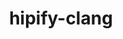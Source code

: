 ---
title: "hipify-clang"
layout: cache
categories: [package, develop]
meta: {"compilers": ["gcc@11.4.0", "gcc@13.2.0"], "num_specs": 88, "num_specs_by_stack": {"e4s": 49, "hep": 17, "ml-linux-x86_64-rocm": 22, "root": 88}, "oss": ["ubuntu22.04", "ubuntu24.04"], "platforms": ["linux"], "stacks": ["e4s", "hep", "ml-linux-x86_64-rocm", "root"], "targets": ["x86_64_v3"], "versions": ["5.7.1", "6.1.2", "6.3.3", "6.4.0"]}
spec_details: [{"compiler": "gcc@11.4.0", "hash": "22wncf5c23kqcxaevjte6qbm6ymv2ycq", "os": "ubuntu22.04", "platform": "linux", "size": "-", "stacks": ["e4s", "root"], "target": "x86_64_v3", "variants": ["~asan", "build_system=cmake", "build_type=Release", "generator=make", "~ipo", "patches:=16e0e2b"], "versions": ["6.3.3"]}, {"compiler": "gcc@11.4.0", "hash": "2aas2xv2mypddggpzpo6pz67kxmmbnaq", "os": "ubuntu22.04", "platform": "linux", "size": "-", "stacks": ["e4s", "root"], "target": "x86_64_v3", "variants": ["~asan", "build_system=cmake", "build_type=Release", "generator=make", "~ipo", "patches:=16e0e2b"], "versions": ["6.3.3"]}, {"compiler": "gcc@13.2.0", "hash": "2b6tmk2uipnga7wf27kkbstyvs2cl3w3", "os": "ubuntu24.04", "platform": "linux", "size": "-", "stacks": ["ml-linux-x86_64-rocm", "root"], "target": "x86_64_v3", "variants": ["~asan", "build_system=cmake", "build_type=Release", "generator=make", "~ipo", "patches:=3ad49b7"], "versions": ["6.1.2"]}, {"compiler": "gcc@13.2.0", "hash": "2cnyj7glckes2wq3iuwxzchbq4y2uwmw", "os": "ubuntu24.04", "platform": "linux", "size": "-", "stacks": ["ml-linux-x86_64-rocm", "root"], "target": "x86_64_v3", "variants": ["~asan", "build_system=cmake", "build_type=Release", "generator=make", "~ipo", "patches:=16e0e2b"], "versions": ["6.3.3"]}, {"compiler": "gcc@13.2.0", "hash": "2jjznmippmdjvvyht5fp3tuuzq3y6k4f", "os": "ubuntu24.04", "platform": "linux", "size": "-", "stacks": ["ml-linux-x86_64-rocm", "root"], "target": "x86_64_v3", "variants": ["~asan", "build_system=cmake", "build_type=Release", "generator=make", "~ipo", "patches:=3ad49b7"], "versions": ["6.1.2"]}, {"compiler": "gcc@11.4.0", "hash": "3hlmn62gnhkl363xr4l7ebaii45246ne", "os": "ubuntu22.04", "platform": "linux", "size": "-", "stacks": ["e4s", "root"], "target": "x86_64_v3", "variants": ["~asan", "build_system=cmake", "build_type=Release", "generator=make", "~ipo", "patches:=16e0e2b"], "versions": ["6.3.3"]}, {"compiler": "gcc@13.2.0", "hash": "3ka77hmejqq3ztn3mfjkif6needz36ej", "os": "ubuntu24.04", "platform": "linux", "size": "-", "stacks": ["ml-linux-x86_64-rocm", "root"], "target": "x86_64_v3", "variants": ["~asan", "build_system=cmake", "build_type=Release", "generator=make", "~ipo", "patches:=16e0e2b"], "versions": ["6.4.0"]}, {"compiler": "gcc@11.4.0", "hash": "3ybylkberlxo3mgcqnviws2jziolsmhk", "os": "ubuntu22.04", "platform": "linux", "size": "-", "stacks": ["e4s", "root"], "target": "x86_64_v3", "variants": ["~asan", "build_system=cmake", "build_type=Release", "generator=make", "~ipo", "patches:=16e0e2b"], "versions": ["6.3.3"]}, {"compiler": "gcc@11.4.0", "hash": "3zljuv3ytyb2s22szx7fowz5lo3zcy2a", "os": "ubuntu22.04", "platform": "linux", "size": "-", "stacks": ["e4s", "root"], "target": "x86_64_v3", "variants": ["~asan", "build_system=cmake", "build_type=Release", "generator=make", "~ipo", "patches:=16e0e2b"], "versions": ["6.3.3"]}, {"compiler": "gcc@11.4.0", "hash": "42v7nt4hyr3tshsftqs6thibzayulymo", "os": "ubuntu22.04", "platform": "linux", "size": "-", "stacks": ["e4s", "root"], "target": "x86_64_v3", "variants": ["~asan", "build_system=cmake", "build_type=Release", "generator=make", "~ipo", "patches:=16e0e2b"], "versions": ["6.3.3"]}, {"compiler": "gcc@11.4.0", "hash": "4ixgf6le2ct7r5es5tkkdidkbvucsakb", "os": "ubuntu22.04", "platform": "linux", "size": "-", "stacks": ["e4s", "root"], "target": "x86_64_v3", "variants": ["~asan", "build_system=cmake", "build_type=Release", "generator=make", "~ipo", "patches:=16e0e2b"], "versions": ["6.4.0"]}, {"compiler": "gcc@11.4.0", "hash": "4l5xk5if3t75l7mzsymgi5gfmlcm5s6z", "os": "ubuntu22.04", "platform": "linux", "size": "-", "stacks": ["e4s", "root"], "target": "x86_64_v3", "variants": ["~asan", "build_system=cmake", "build_type=Release", "generator=make", "~ipo", "patches:=16e0e2b"], "versions": ["6.3.3"]}, {"compiler": "gcc@11.4.0", "hash": "4xtifqtagd3vrhp3od35krx5kgwmjaoc", "os": "ubuntu22.04", "platform": "linux", "size": "-", "stacks": ["hep", "root"], "target": "x86_64_v3", "variants": ["~asan", "build_system=cmake", "build_type=Release", "generator=make", "~ipo", "patches:=54b8b39"], "versions": ["5.7.1"]}, {"compiler": "gcc@11.4.0", "hash": "5ego6oqmnwasihhywf44jv7uie6a45rj", "os": "ubuntu22.04", "platform": "linux", "size": "-", "stacks": ["hep", "root"], "target": "x86_64_v3", "variants": ["~asan", "build_system=cmake", "build_type=Release", "generator=make", "~ipo", "patches:=54b8b39"], "versions": ["5.7.1"]}, {"compiler": "gcc@13.2.0", "hash": "5iw2eh2m7xscqzgf55dwjcwaj673xgdf", "os": "ubuntu24.04", "platform": "linux", "size": "-", "stacks": ["ml-linux-x86_64-rocm", "root"], "target": "x86_64_v3", "variants": ["~asan", "build_system=cmake", "build_type=Release", "generator=make", "~ipo", "patches:=16e0e2b"], "versions": ["6.4.0"]}, {"compiler": "gcc@13.2.0", "hash": "5rozpew7ixvlw5wv4wa45r6yu26vppcf", "os": "ubuntu24.04", "platform": "linux", "size": "-", "stacks": ["ml-linux-x86_64-rocm", "root"], "target": "x86_64_v3", "variants": ["~asan", "build_system=cmake", "build_type=Release", "generator=make", "~ipo", "patches:=3ad49b7"], "versions": ["6.1.2"]}, {"compiler": "gcc@11.4.0", "hash": "5xhptfnep3n6ras7ogqwhww2qpuhppnv", "os": "ubuntu22.04", "platform": "linux", "size": "-", "stacks": ["e4s", "root"], "target": "x86_64_v3", "variants": ["~asan", "build_system=cmake", "build_type=Release", "generator=make", "~ipo", "patches:=16e0e2b"], "versions": ["6.3.3"]}, {"compiler": "gcc@11.4.0", "hash": "6pqhoyqvfmd3ipmxhc4hk44ymdpcdl7l", "os": "ubuntu22.04", "platform": "linux", "size": "-", "stacks": ["e4s", "root"], "target": "x86_64_v3", "variants": ["~asan", "build_system=cmake", "build_type=Release", "generator=make", "~ipo", "patches:=16e0e2b"], "versions": ["6.3.3"]}, {"compiler": "gcc@11.4.0", "hash": "6re5wqcyaqicjj4zrbaepjflsg22vs2y", "os": "ubuntu22.04", "platform": "linux", "size": "-", "stacks": ["hep", "root"], "target": "x86_64_v3", "variants": ["~asan", "build_system=cmake", "build_type=Release", "generator=make", "~ipo", "patches:=54b8b39"], "versions": ["5.7.1"]}, {"compiler": "gcc@13.2.0", "hash": "6xs3klih7fxuzbavhfty37tn6uyukmsw", "os": "ubuntu24.04", "platform": "linux", "size": "-", "stacks": ["ml-linux-x86_64-rocm", "root"], "target": "x86_64_v3", "variants": ["~asan", "build_system=cmake", "build_type=Release", "generator=make", "~ipo", "patches:=3ad49b7"], "versions": ["6.1.2"]}, {"compiler": "gcc@11.4.0", "hash": "772t7h3liuvuyjanaw75zawdsb7jadv3", "os": "ubuntu22.04", "platform": "linux", "size": "-", "stacks": ["e4s", "root"], "target": "x86_64_v3", "variants": ["~asan", "build_system=cmake", "build_type=Release", "generator=make", "~ipo", "patches:=16e0e2b"], "versions": ["6.3.3"]}, {"compiler": "gcc@11.4.0", "hash": "7vqr4jjli5pvm3zomd3axx6nraaxa7nl", "os": "ubuntu22.04", "platform": "linux", "size": "-", "stacks": ["hep", "root"], "target": "x86_64_v3", "variants": ["~asan", "build_system=cmake", "build_type=Release", "generator=make", "~ipo", "patches:=54b8b39"], "versions": ["5.7.1"]}, {"compiler": "gcc@11.4.0", "hash": "aei4reordh2krthv3smkptbybcchzt2g", "os": "ubuntu22.04", "platform": "linux", "size": "-", "stacks": ["e4s", "root"], "target": "x86_64_v3", "variants": ["~asan", "build_system=cmake", "build_type=Release", "generator=make", "~ipo", "patches:=16e0e2b"], "versions": ["6.3.3"]}, {"compiler": "gcc@13.2.0", "hash": "alb4aurkg6nvaqfvyguhhlgrfwx7z6es", "os": "ubuntu24.04", "platform": "linux", "size": "-", "stacks": ["ml-linux-x86_64-rocm", "root"], "target": "x86_64_v3", "variants": ["~asan", "build_system=cmake", "build_type=Release", "generator=make", "~ipo", "patches:=3ad49b7"], "versions": ["6.1.2"]}, {"compiler": "gcc@11.4.0", "hash": "aqifkx7fneb46ncou2l6wsbkyxtd6hye", "os": "ubuntu22.04", "platform": "linux", "size": "-", "stacks": ["e4s", "root"], "target": "x86_64_v3", "variants": ["~asan", "build_system=cmake", "build_type=Release", "generator=make", "~ipo", "patches:=16e0e2b"], "versions": ["6.4.0"]}, {"compiler": "gcc@13.2.0", "hash": "ave6mkpwj5oc6t43radlyskqbk4eksef", "os": "ubuntu24.04", "platform": "linux", "size": "-", "stacks": ["ml-linux-x86_64-rocm", "root"], "target": "x86_64_v3", "variants": ["~asan", "build_system=cmake", "build_type=Release", "generator=make", "~ipo", "patches:=16e0e2b"], "versions": ["6.3.3"]}, {"compiler": "gcc@13.2.0", "hash": "avtgaooszupu57c5ky7lho42p7irdf3i", "os": "ubuntu24.04", "platform": "linux", "size": "-", "stacks": ["ml-linux-x86_64-rocm", "root"], "target": "x86_64_v3", "variants": ["~asan", "build_system=cmake", "build_type=Release", "generator=make", "~ipo", "patches:=16e0e2b"], "versions": ["6.3.3"]}, {"compiler": "gcc@11.4.0", "hash": "c7hsrtnaxsj3tcp3nfp2qxdcdlckunuv", "os": "ubuntu22.04", "platform": "linux", "size": "-", "stacks": ["e4s", "root"], "target": "x86_64_v3", "variants": ["~asan", "build_system=cmake", "build_type=Release", "generator=make", "~ipo", "patches:=16e0e2b"], "versions": ["6.3.3"]}, {"compiler": "gcc@11.4.0", "hash": "cc6x5i7olrfgx3tm54zenbzoqvembldv", "os": "ubuntu22.04", "platform": "linux", "size": "-", "stacks": ["e4s", "root"], "target": "x86_64_v3", "variants": ["~asan", "build_system=cmake", "build_type=Release", "generator=make", "~ipo", "patches:=16e0e2b"], "versions": ["6.3.3"]}, {"compiler": "gcc@11.4.0", "hash": "d6gqcqgowtzzyihnpjfhxqmcwmybvdxf", "os": "ubuntu22.04", "platform": "linux", "size": "-", "stacks": ["hep", "root"], "target": "x86_64_v3", "variants": ["~asan", "build_system=cmake", "build_type=Release", "generator=make", "~ipo", "patches:=54b8b39"], "versions": ["5.7.1"]}, {"compiler": "gcc@11.4.0", "hash": "d7ueojbe4yzngqpggrxgsnqbssaz4jgz", "os": "ubuntu22.04", "platform": "linux", "size": "-", "stacks": ["e4s", "root"], "target": "x86_64_v3", "variants": ["~asan", "build_system=cmake", "build_type=Release", "generator=make", "~ipo", "patches:=16e0e2b"], "versions": ["6.3.3"]}, {"compiler": "gcc@11.4.0", "hash": "dslxt2hz2vrh4yc7lfkzo34twkqm7lri", "os": "ubuntu22.04", "platform": "linux", "size": "-", "stacks": ["e4s", "root"], "target": "x86_64_v3", "variants": ["~asan", "build_system=cmake", "build_type=Release", "generator=make", "~ipo", "patches:=16e0e2b"], "versions": ["6.4.0"]}, {"compiler": "gcc@11.4.0", "hash": "dz3cdzqewqcwjhbjqoku2gdm3yrduiuq", "os": "ubuntu22.04", "platform": "linux", "size": "-", "stacks": ["e4s", "root"], "target": "x86_64_v3", "variants": ["~asan", "build_system=cmake", "build_type=Release", "generator=make", "~ipo", "patches:=16e0e2b"], "versions": ["6.4.0"]}, {"compiler": "gcc@11.4.0", "hash": "esxbc54hk6r7dkr2mlx4yd2yxw4nsziz", "os": "ubuntu22.04", "platform": "linux", "size": "-", "stacks": ["e4s", "root"], "target": "x86_64_v3", "variants": ["~asan", "build_system=cmake", "build_type=Release", "generator=make", "~ipo", "patches:=16e0e2b"], "versions": ["6.4.0"]}, {"compiler": "gcc@11.4.0", "hash": "fkryawtp3r3oog3vojpsfvv6mfizcmne", "os": "ubuntu22.04", "platform": "linux", "size": "-", "stacks": ["e4s", "root"], "target": "x86_64_v3", "variants": ["~asan", "build_system=cmake", "build_type=Release", "generator=make", "~ipo", "patches:=16e0e2b"], "versions": ["6.3.3"]}, {"compiler": "gcc@11.4.0", "hash": "flithhc5uv2ycbrmyulbvtghsgxajex5", "os": "ubuntu22.04", "platform": "linux", "size": "-", "stacks": ["e4s", "root"], "target": "x86_64_v3", "variants": ["~asan", "build_system=cmake", "build_type=Release", "generator=make", "~ipo", "patches:=16e0e2b"], "versions": ["6.3.3"]}, {"compiler": "gcc@11.4.0", "hash": "fmitqjieqgma3mw5aklgg4euakqfrejo", "os": "ubuntu22.04", "platform": "linux", "size": "-", "stacks": ["e4s", "root"], "target": "x86_64_v3", "variants": ["~asan", "build_system=cmake", "build_type=Release", "generator=make", "~ipo", "patches:=16e0e2b"], "versions": ["6.3.3"]}, {"compiler": "gcc@11.4.0", "hash": "focljhybqoobehvqohbnnbnyz426thut", "os": "ubuntu22.04", "platform": "linux", "size": "-", "stacks": ["hep", "root"], "target": "x86_64_v3", "variants": ["~asan", "build_system=cmake", "build_type=Release", "generator=make", "~ipo", "patches:=54b8b39"], "versions": ["5.7.1"]}, {"compiler": "gcc@13.2.0", "hash": "g7n5sfcwchr22kxf6tpmou7r4gzl37b5", "os": "ubuntu24.04", "platform": "linux", "size": "-", "stacks": ["ml-linux-x86_64-rocm", "root"], "target": "x86_64_v3", "variants": ["~asan", "build_system=cmake", "build_type=Release", "generator=make", "~ipo", "patches:=16e0e2b"], "versions": ["6.3.3"]}, {"compiler": "gcc@13.2.0", "hash": "h5ofr3ifoygln2wjquzr2ystcyzuzpmj", "os": "ubuntu24.04", "platform": "linux", "size": "-", "stacks": ["ml-linux-x86_64-rocm", "root"], "target": "x86_64_v3", "variants": ["~asan", "build_system=cmake", "build_type=Release", "generator=make", "~ipo", "patches:=16e0e2b"], "versions": ["6.3.3"]}, {"compiler": "gcc@11.4.0", "hash": "hcidh7oujbzpq7k4wzgy5tkma3bqozw2", "os": "ubuntu22.04", "platform": "linux", "size": "-", "stacks": ["e4s", "root"], "target": "x86_64_v3", "variants": ["~asan", "build_system=cmake", "build_type=Release", "generator=make", "~ipo", "patches:=16e0e2b"], "versions": ["6.3.3"]}, {"compiler": "gcc@11.4.0", "hash": "hfst5m5lt6mhvg6pm7eezwzznyk3eujg", "os": "ubuntu22.04", "platform": "linux", "size": "-", "stacks": ["e4s", "root"], "target": "x86_64_v3", "variants": ["~asan", "build_system=cmake", "build_type=Release", "generator=make", "~ipo", "patches:=16e0e2b"], "versions": ["6.4.0"]}, {"compiler": "gcc@13.2.0", "hash": "hpeaxibqgrrixbmjc4lahawfsqcbrxbt", "os": "ubuntu24.04", "platform": "linux", "size": "-", "stacks": ["ml-linux-x86_64-rocm", "root"], "target": "x86_64_v3", "variants": ["~asan", "build_system=cmake", "build_type=Release", "generator=make", "~ipo", "patches:=16e0e2b"], "versions": ["6.3.3"]}, {"compiler": "gcc@11.4.0", "hash": "huh7kfqm7tkh3jbmsyhfxm2wam6v6ztk", "os": "ubuntu22.04", "platform": "linux", "size": "-", "stacks": ["hep", "root"], "target": "x86_64_v3", "variants": ["~asan", "build_system=cmake", "build_type=Release", "generator=make", "~ipo", "patches:=54b8b39"], "versions": ["5.7.1"]}, {"compiler": "gcc@11.4.0", "hash": "idksiidiakkst6dai4edymrnwhg3urln", "os": "ubuntu22.04", "platform": "linux", "size": "-", "stacks": ["e4s", "root"], "target": "x86_64_v3", "variants": ["~asan", "build_system=cmake", "build_type=Release", "generator=make", "~ipo", "patches:=16e0e2b"], "versions": ["6.3.3"]}, {"compiler": "gcc@11.4.0", "hash": "izxguijyggzgff56vavsb4cxpxrln6lu", "os": "ubuntu22.04", "platform": "linux", "size": "-", "stacks": ["e4s", "root"], "target": "x86_64_v3", "variants": ["~asan", "build_system=cmake", "build_type=Release", "generator=make", "~ipo", "patches:=16e0e2b"], "versions": ["6.3.3"]}, {"compiler": "gcc@11.4.0", "hash": "j23o7hslpstmnjd3pftqw5fref6k6wtf", "os": "ubuntu22.04", "platform": "linux", "size": "-", "stacks": ["e4s", "root"], "target": "x86_64_v3", "variants": ["~asan", "build_system=cmake", "build_type=Release", "generator=make", "~ipo", "patches:=16e0e2b"], "versions": ["6.3.3"]}, {"compiler": "gcc@11.4.0", "hash": "ja5mssacqmbfk5kkvwjbidrglv4jje6z", "os": "ubuntu22.04", "platform": "linux", "size": "-", "stacks": ["hep", "root"], "target": "x86_64_v3", "variants": ["~asan", "build_system=cmake", "build_type=Release", "generator=make", "~ipo", "patches:=54b8b39"], "versions": ["5.7.1"]}, {"compiler": "gcc@13.2.0", "hash": "jmomhidxltitpjuofazjkwjzpkz52o3h", "os": "ubuntu24.04", "platform": "linux", "size": "-", "stacks": ["ml-linux-x86_64-rocm", "root"], "target": "x86_64_v3", "variants": ["~asan", "build_system=cmake", "build_type=Release", "generator=make", "~ipo", "patches:=3ad49b7"], "versions": ["6.1.2"]}, {"compiler": "gcc@13.2.0", "hash": "kzyhee64ckqi2ahzaqr4rbmmj4g4m2nb", "os": "ubuntu24.04", "platform": "linux", "size": "-", "stacks": ["ml-linux-x86_64-rocm", "root"], "target": "x86_64_v3", "variants": ["~asan", "build_system=cmake", "build_type=Release", "generator=make", "~ipo", "patches:=16e0e2b"], "versions": ["6.3.3"]}, {"compiler": "gcc@11.4.0", "hash": "lqj4ezhpn5cheotlylgcf6trbavax2d4", "os": "ubuntu22.04", "platform": "linux", "size": "-", "stacks": ["e4s", "root"], "target": "x86_64_v3", "variants": ["~asan", "build_system=cmake", "build_type=Release", "generator=make", "~ipo", "patches:=16e0e2b"], "versions": ["6.3.3"]}, {"compiler": "gcc@11.4.0", "hash": "mq4skhflofoz4xxtxgfrr5vm4ibupw43", "os": "ubuntu22.04", "platform": "linux", "size": "-", "stacks": ["e4s", "root"], "target": "x86_64_v3", "variants": ["~asan", "build_system=cmake", "build_type=Release", "generator=make", "~ipo", "patches:=16e0e2b"], "versions": ["6.3.3"]}, {"compiler": "gcc@11.4.0", "hash": "msmrdzf7uoi5lks2z76tnfdur5dbeqr3", "os": "ubuntu22.04", "platform": "linux", "size": "-", "stacks": ["e4s", "root"], "target": "x86_64_v3", "variants": ["~asan", "build_system=cmake", "build_type=Release", "generator=make", "~ipo", "patches:=16e0e2b"], "versions": ["6.3.3"]}, {"compiler": "gcc@11.4.0", "hash": "njv7p6qeinhcjg3hethgn4wlmhx44uqt", "os": "ubuntu22.04", "platform": "linux", "size": "-", "stacks": ["hep", "root"], "target": "x86_64_v3", "variants": ["~asan", "build_system=cmake", "build_type=Release", "generator=make", "~ipo", "patches:=54b8b39"], "versions": ["5.7.1"]}, {"compiler": "gcc@11.4.0", "hash": "nlpo22tgf6gfzh34geatdyargtaphwkz", "os": "ubuntu22.04", "platform": "linux", "size": "-", "stacks": ["e4s", "root"], "target": "x86_64_v3", "variants": ["~asan", "build_system=cmake", "build_type=Release", "generator=make", "~ipo", "patches:=16e0e2b"], "versions": ["6.4.0"]}, {"compiler": "gcc@13.2.0", "hash": "o6qgejbvmc4dkd7r4ot346shk3ne77or", "os": "ubuntu24.04", "platform": "linux", "size": "-", "stacks": ["ml-linux-x86_64-rocm", "root"], "target": "x86_64_v3", "variants": ["~asan", "build_system=cmake", "build_type=Release", "generator=make", "~ipo", "patches:=16e0e2b"], "versions": ["6.3.3"]}, {"compiler": "gcc@11.4.0", "hash": "oehriepkikihsqfshtz6scw4zrq35yd4", "os": "ubuntu22.04", "platform": "linux", "size": "-", "stacks": ["e4s", "root"], "target": "x86_64_v3", "variants": ["~asan", "build_system=cmake", "build_type=Release", "generator=make", "~ipo", "patches:=16e0e2b"], "versions": ["6.3.3"]}, {"compiler": "gcc@11.4.0", "hash": "qjuf7zyuj2buhtwyczb4c5dhbw36ggt6", "os": "ubuntu22.04", "platform": "linux", "size": "-", "stacks": ["e4s", "root"], "target": "x86_64_v3", "variants": ["~asan", "build_system=cmake", "build_type=Release", "generator=make", "~ipo", "patches:=16e0e2b"], "versions": ["6.3.3"]}, {"compiler": "gcc@11.4.0", "hash": "r37c25v7ed7xycvnq7qyroxyrv3pv7dd", "os": "ubuntu22.04", "platform": "linux", "size": "-", "stacks": ["e4s", "root"], "target": "x86_64_v3", "variants": ["~asan", "build_system=cmake", "build_type=Release", "generator=make", "~ipo", "patches:=16e0e2b"], "versions": ["6.3.3"]}, {"compiler": "gcc@11.4.0", "hash": "rxdmnnhapg2qy7cmgc3vbrbchie7sebb", "os": "ubuntu22.04", "platform": "linux", "size": "-", "stacks": ["e4s", "root"], "target": "x86_64_v3", "variants": ["~asan", "build_system=cmake", "build_type=Release", "generator=make", "~ipo", "patches:=16e0e2b"], "versions": ["6.4.0"]}, {"compiler": "gcc@11.4.0", "hash": "s6j75mrrdu67z6lcrbx6x2rvupsswhtr", "os": "ubuntu22.04", "platform": "linux", "size": "-", "stacks": ["e4s", "root"], "target": "x86_64_v3", "variants": ["~asan", "build_system=cmake", "build_type=Release", "generator=make", "~ipo", "patches:=16e0e2b"], "versions": ["6.3.3"]}, {"compiler": "gcc@11.4.0", "hash": "saevupikbgcxkff4juxy2cyqcvshlytr", "os": "ubuntu22.04", "platform": "linux", "size": "-", "stacks": ["hep", "root"], "target": "x86_64_v3", "variants": ["~asan", "build_system=cmake", "build_type=Release", "generator=make", "~ipo", "patches:=54b8b39"], "versions": ["5.7.1"]}, {"compiler": "gcc@11.4.0", "hash": "sj7otea7vxuzzfiw42topw4vi7j4bbck", "os": "ubuntu22.04", "platform": "linux", "size": "-", "stacks": ["e4s", "root"], "target": "x86_64_v3", "variants": ["~asan", "build_system=cmake", "build_type=Release", "generator=make", "~ipo", "patches:=16e0e2b"], "versions": ["6.3.3"]}, {"compiler": "gcc@11.4.0", "hash": "skeiecoccl4kd7pefmcingutji4mtzda", "os": "ubuntu22.04", "platform": "linux", "size": "-", "stacks": ["hep", "root"], "target": "x86_64_v3", "variants": ["~asan", "build_system=cmake", "build_type=Release", "generator=make", "~ipo", "patches:=54b8b39"], "versions": ["5.7.1"]}, {"compiler": "gcc@13.2.0", "hash": "smoce7jlcfuxfy3q7hjdkvjmtcoq7jxn", "os": "ubuntu24.04", "platform": "linux", "size": "-", "stacks": ["ml-linux-x86_64-rocm", "root"], "target": "x86_64_v3", "variants": ["~asan", "build_system=cmake", "build_type=Release", "generator=make", "~ipo", "patches:=16e0e2b"], "versions": ["6.3.3"]}, {"compiler": "gcc@11.4.0", "hash": "svesoyycybrietf4njmirefog7p3x462", "os": "ubuntu22.04", "platform": "linux", "size": "-", "stacks": ["e4s", "root"], "target": "x86_64_v3", "variants": ["~asan", "build_system=cmake", "build_type=Release", "generator=make", "~ipo", "patches:=16e0e2b"], "versions": ["6.3.3"]}, {"compiler": "gcc@11.4.0", "hash": "sxzhp3ld7kcbxyeo6zcvlujpms4ilqko", "os": "ubuntu22.04", "platform": "linux", "size": "-", "stacks": ["hep", "root"], "target": "x86_64_v3", "variants": ["~asan", "build_system=cmake", "build_type=Release", "generator=make", "~ipo", "patches:=54b8b39"], "versions": ["5.7.1"]}, {"compiler": "gcc@13.2.0", "hash": "t2vwaq6jgww4g5i7tyia2ltkocz77yld", "os": "ubuntu24.04", "platform": "linux", "size": "-", "stacks": ["ml-linux-x86_64-rocm", "root"], "target": "x86_64_v3", "variants": ["~asan", "build_system=cmake", "build_type=Release", "generator=make", "~ipo", "patches:=16e0e2b"], "versions": ["6.4.0"]}, {"compiler": "gcc@11.4.0", "hash": "t6las7kmbz4obsmk5zeqsh53ndrveok2", "os": "ubuntu22.04", "platform": "linux", "size": "-", "stacks": ["e4s", "root"], "target": "x86_64_v3", "variants": ["~asan", "build_system=cmake", "build_type=Release", "generator=make", "~ipo", "patches:=16e0e2b"], "versions": ["6.3.3"]}, {"compiler": "gcc@13.2.0", "hash": "td7jkst7glazfxvgu76ink5ej36khgwv", "os": "ubuntu24.04", "platform": "linux", "size": "-", "stacks": ["ml-linux-x86_64-rocm", "root"], "target": "x86_64_v3", "variants": ["~asan", "build_system=cmake", "build_type=Release", "generator=make", "~ipo", "patches:=16e0e2b"], "versions": ["6.4.0"]}, {"compiler": "gcc@11.4.0", "hash": "tvg6a3iqtnef7ih35ladiszpi5zebc2j", "os": "ubuntu22.04", "platform": "linux", "size": "-", "stacks": ["hep", "root"], "target": "x86_64_v3", "variants": ["~asan", "build_system=cmake", "build_type=Release", "generator=make", "~ipo", "patches:=54b8b39"], "versions": ["5.7.1"]}, {"compiler": "gcc@11.4.0", "hash": "uioac4lfvazz3iko6oasv5koa5e65uub", "os": "ubuntu22.04", "platform": "linux", "size": "-", "stacks": ["hep", "root"], "target": "x86_64_v3", "variants": ["~asan", "build_system=cmake", "build_type=Release", "generator=make", "~ipo", "patches:=54b8b39"], "versions": ["5.7.1"]}, {"compiler": "gcc@13.2.0", "hash": "vublifg67byharyjtgrarrumhysxjirj", "os": "ubuntu24.04", "platform": "linux", "size": "-", "stacks": ["ml-linux-x86_64-rocm", "root"], "target": "x86_64_v3", "variants": ["~asan", "build_system=cmake", "build_type=Release", "generator=make", "~ipo", "patches:=3ad49b7"], "versions": ["6.1.2"]}, {"compiler": "gcc@11.4.0", "hash": "vxyh7m3k5h4awn4bkhkk4wwlmo2m4wtq", "os": "ubuntu22.04", "platform": "linux", "size": "-", "stacks": ["e4s", "root"], "target": "x86_64_v3", "variants": ["~asan", "build_system=cmake", "build_type=Release", "generator=make", "~ipo", "patches:=16e0e2b"], "versions": ["6.4.0"]}, {"compiler": "gcc@11.4.0", "hash": "wdd2nut5qjebrrgddbdeotafgkoxwoky", "os": "ubuntu22.04", "platform": "linux", "size": "-", "stacks": ["e4s", "root"], "target": "x86_64_v3", "variants": ["~asan", "build_system=cmake", "build_type=Release", "generator=make", "~ipo", "patches:=16e0e2b"], "versions": ["6.4.0"]}, {"compiler": "gcc@11.4.0", "hash": "wmzybjw52p2ssg6p5xjuisbhmdn2oujf", "os": "ubuntu22.04", "platform": "linux", "size": "-", "stacks": ["e4s", "root"], "target": "x86_64_v3", "variants": ["~asan", "build_system=cmake", "build_type=Release", "generator=make", "~ipo", "patches:=16e0e2b"], "versions": ["6.3.3"]}, {"compiler": "gcc@11.4.0", "hash": "wo5rl3sbr3fh7rfbmnmk26nvlfmzpazk", "os": "ubuntu22.04", "platform": "linux", "size": "-", "stacks": ["e4s", "root"], "target": "x86_64_v3", "variants": ["~asan", "build_system=cmake", "build_type=Release", "generator=make", "~ipo", "patches:=16e0e2b"], "versions": ["6.4.0"]}, {"compiler": "gcc@11.4.0", "hash": "wqia6h2wrz6xkeyokeevigcnjahbayq6", "os": "ubuntu22.04", "platform": "linux", "size": "-", "stacks": ["e4s", "root"], "target": "x86_64_v3", "variants": ["~asan", "build_system=cmake", "build_type=Release", "generator=make", "~ipo", "patches:=16e0e2b"], "versions": ["6.4.0"]}, {"compiler": "gcc@11.4.0", "hash": "x72rwtv6e4f3w2soue7an3pdenr3sozo", "os": "ubuntu22.04", "platform": "linux", "size": "-", "stacks": ["hep", "root"], "target": "x86_64_v3", "variants": ["~asan", "build_system=cmake", "build_type=Release", "generator=make", "~ipo", "patches:=54b8b39"], "versions": ["5.7.1"]}, {"compiler": "gcc@11.4.0", "hash": "xd6ntiabe3fun64tu6epvcqyx2ajbyge", "os": "ubuntu22.04", "platform": "linux", "size": "-", "stacks": ["e4s", "root"], "target": "x86_64_v3", "variants": ["~asan", "build_system=cmake", "build_type=Release", "generator=make", "~ipo", "patches:=16e0e2b"], "versions": ["6.3.3"]}, {"compiler": "gcc@11.4.0", "hash": "xdfuhrehfdceijrpjucsxi7ose3gnhmh", "os": "ubuntu22.04", "platform": "linux", "size": "-", "stacks": ["hep", "root"], "target": "x86_64_v3", "variants": ["~asan", "build_system=cmake", "build_type=Release", "generator=make", "~ipo", "patches:=54b8b39"], "versions": ["5.7.1"]}, {"compiler": "gcc@11.4.0", "hash": "y6suc4ulobgbxybvocbzytxjwbbn77rj", "os": "ubuntu22.04", "platform": "linux", "size": "-", "stacks": ["e4s", "root"], "target": "x86_64_v3", "variants": ["~asan", "build_system=cmake", "build_type=Release", "generator=make", "~ipo", "patches:=16e0e2b"], "versions": ["6.3.3"]}, {"compiler": "gcc@13.2.0", "hash": "ydi6zcyz36zaaqntq7qgi4jz2zmbyjto", "os": "ubuntu24.04", "platform": "linux", "size": "-", "stacks": ["ml-linux-x86_64-rocm", "root"], "target": "x86_64_v3", "variants": ["~asan", "build_system=cmake", "build_type=Release", "generator=make", "~ipo", "patches:=16e0e2b"], "versions": ["6.3.3"]}, {"compiler": "gcc@13.2.0", "hash": "yl4s2jjhnrmbypad2d3kvpoa3chnfyod", "os": "ubuntu24.04", "platform": "linux", "size": "-", "stacks": ["ml-linux-x86_64-rocm", "root"], "target": "x86_64_v3", "variants": ["~asan", "build_system=cmake", "build_type=Release", "generator=make", "~ipo", "patches:=3ad49b7"], "versions": ["6.1.2"]}, {"compiler": "gcc@11.4.0", "hash": "yn6ee3jjmn37dbylg4rld7s3iistdfl4", "os": "ubuntu22.04", "platform": "linux", "size": "-", "stacks": ["e4s", "root"], "target": "x86_64_v3", "variants": ["~asan", "build_system=cmake", "build_type=Release", "generator=make", "~ipo", "patches:=16e0e2b"], "versions": ["6.3.3"]}, {"compiler": "gcc@11.4.0", "hash": "yotpm75b3gtav24qe3zwaicqonldkzno", "os": "ubuntu22.04", "platform": "linux", "size": "-", "stacks": ["hep", "root"], "target": "x86_64_v3", "variants": ["~asan", "build_system=cmake", "build_type=Release", "generator=make", "~ipo", "patches:=54b8b39"], "versions": ["5.7.1"]}, {"compiler": "gcc@11.4.0", "hash": "yp3id7wpbuwrcwktqbb5flaukyraneet", "os": "ubuntu22.04", "platform": "linux", "size": "-", "stacks": ["e4s", "root"], "target": "x86_64_v3", "variants": ["~asan", "build_system=cmake", "build_type=Release", "generator=make", "~ipo", "patches:=16e0e2b"], "versions": ["6.3.3"]}, {"compiler": "gcc@11.4.0", "hash": "yufo2fqbhdawvswjahqwzp5q4o4rqcil", "os": "ubuntu22.04", "platform": "linux", "size": "-", "stacks": ["e4s", "root"], "target": "x86_64_v3", "variants": ["~asan", "build_system=cmake", "build_type=Release", "generator=make", "~ipo", "patches:=16e0e2b"], "versions": ["6.3.3"]}]
---